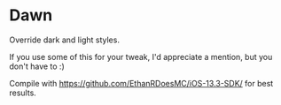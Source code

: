 # Dawn
Override dark and light styles.

If you use some of this for your tweak, I'd appreciate a mention, but you don't have to :)

Compile with https://github.com/EthanRDoesMC/iOS-13.3-SDK/ for best results.
